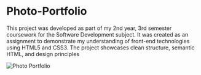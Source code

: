 # Photo-Portfolio
This project was developed as part of my 2nd year, 3rd semester coursework for the Software Development subject. It was created as an assignment to demonstrate my understanding of front-end technologies using HTML5 and CSS3. The project showcases clean structure, semantic HTML, and design principles


![Photo Portfolio](https://github.com/user-attachments/assets/d8a5bde1-1647-445f-bdf6-1425999f620b)


